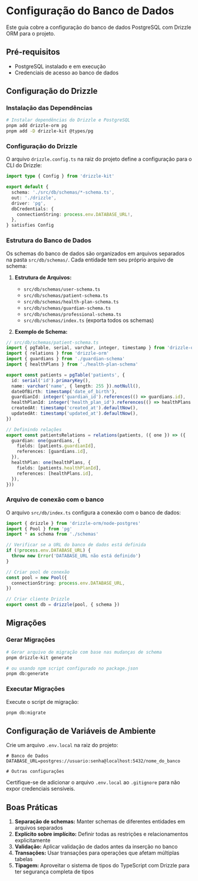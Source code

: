 # Configuração do Banco de Dados

Este guia cobre a configuração do banco de dados PostgreSQL com Drizzle ORM para o projeto.

## Pré-requisitos

- PostgreSQL instalado e em execução
- Credenciais de acesso ao banco de dados

## Configuração do Drizzle

### Instalação das Dependências

```bash
# Instalar dependências do Drizzle e PostgreSQL
pnpm add drizzle-orm pg
pnpm add -D drizzle-kit @types/pg
```

### Configuração do Drizzle

O arquivo `drizzle.config.ts` na raiz do projeto define a configuração para o CLI do Drizzle:

```typescript
import type { Config } from 'drizzle-kit'

export default {
  schema: './src/db/schemas/*-schema.ts',
  out: './drizzle',
  driver: 'pg',
  dbCredentials: {
    connectionString: process.env.DATABASE_URL!,
  },
} satisfies Config
```

### Estrutura do Banco de Dados

Os schemas do banco de dados são organizados em arquivos separados na pasta `src/db/schemas/`. Cada entidade tem seu próprio arquivo de schema:

1. **Estrutura de Arquivos:**
   - `src/db/schemas/user-schema.ts`
   - `src/db/schemas/patient-schema.ts`
   - `src/db/schemas/health-plan-schema.ts`
   - `src/db/schemas/guardian-schema.ts`
   - `src/db/schemas/professional-schema.ts`
   - `src/db/schemas/index.ts` (exporta todos os schemas)

2. **Exemplo de Schema:**

```typescript
// src/db/schemas/patient-schema.ts
import { pgTable, serial, varchar, integer, timestamp } from 'drizzle-orm/pg-core'
import { relations } from 'drizzle-orm'
import { guardians } from './guardian-schema'
import { healthPlans } from './health-plan-schema'

export const patients = pgTable('patients', {
  id: serial('id').primaryKey(),
  name: varchar('name', { length: 255 }).notNull(),
  dateOfBirth: timestamp('date_of_birth'),
  guardianId: integer('guardian_id').references(() => guardians.id),
  healthPlanId: integer('health_plan_id').references(() => healthPlans.id),
  createdAt: timestamp('created_at').defaultNow(),
  updatedAt: timestamp('updated_at').defaultNow(),
})

// Definindo relações
export const patientsRelations = relations(patients, ({ one }) => ({
  guardian: one(guardians, {
    fields: [patients.guardianId],
    references: [guardians.id],
  }),
  healthPlan: one(healthPlans, {
    fields: [patients.healthPlanId],
    references: [healthPlans.id],
  }),
}))
```

### Arquivo de conexão com o banco

O arquivo `src/db/index.ts` configura a conexão com o banco de dados:

```typescript
import { drizzle } from 'drizzle-orm/node-postgres'
import { Pool } from 'pg'
import * as schema from './schemas'

// Verificar se a URL do banco de dados está definida
if (!process.env.DATABASE_URL) {
  throw new Error('DATABASE_URL não está definido')
}

// Criar pool de conexão
const pool = new Pool({
  connectionString: process.env.DATABASE_URL,
})

// Criar cliente Drizzle
export const db = drizzle(pool, { schema })
```

## Migrações

### Gerar Migrações

```bash
# Gerar arquivo de migração com base nas mudanças de schema
pnpm drizzle-kit generate

# ou usando npm script configurado no package.json
pnpm db:generate
```

### Executar Migrações

Execute o script de migração:

```bash
pnpm db:migrate
```

## Configuração de Variáveis de Ambiente

Crie um arquivo `.env.local` na raiz do projeto:

```
# Banco de Dados
DATABASE_URL=postgres://usuario:senha@localhost:5432/nome_do_banco

# Outras configurações
```

Certifique-se de adicionar o arquivo `.env.local` ao `.gitignore` para não expor credenciais sensíveis.

## Boas Práticas

1. **Separação de schemas:** Manter schemas de diferentes entidades em arquivos separados
2. **Explícito sobre implícito:** Definir todas as restrições e relacionamentos explicitamente
3. **Validação:** Aplicar validação de dados antes da inserção no banco
4. **Transações:** Usar transações para operações que afetam múltiplas tabelas
5. **Tipagem:** Aproveitar o sistema de tipos do TypeScript com Drizzle para ter segurança completa de tipos
